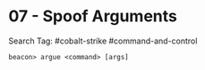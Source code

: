 # 07 - Spoof Arguments

Search Tag: #cobalt-strike #command-and-control

`beacon> argue <command> [args]`